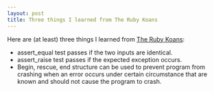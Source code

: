 ```yaml
---
layout: post
title: Three things I learned from The Ruby Koans
---
```


Here are (at least) three things I learned from [The Ruby Koans](http://rubykoans.com/):
- assert_equal test passes if the two inputs are identical.
- assert_raise test passes if the expected exception occurs.
- Begin, rescue, end structure can be used to prevent program from crashing when an error occurs under certain circumstance that are known and should not cause the program to crash.

